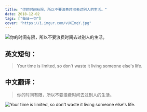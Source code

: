 ```yaml
---
title: "你的时间有限，所以不要浪费时间去过别人的生活。"
date: 2018-12-02
tags: ["每日一句"]
cover: "https://i.imgur.com/vUXImqY.jpg"
---
```


![你的时间有限，所以不要浪费时间去过别人的生活。](https://i.imgur.com/pA8ww2L.jpg)

## 英文短句：
> Your time is limited, so don't waste it living someone else's life.

<!--more-->

## 中文翻译：
> 你的时间有限，所以不要浪费时间去过别人的生活。

![Your time is limited, so don't waste it living someone else's life.](https://i.imgur.com/4eqjggU.jpg)

